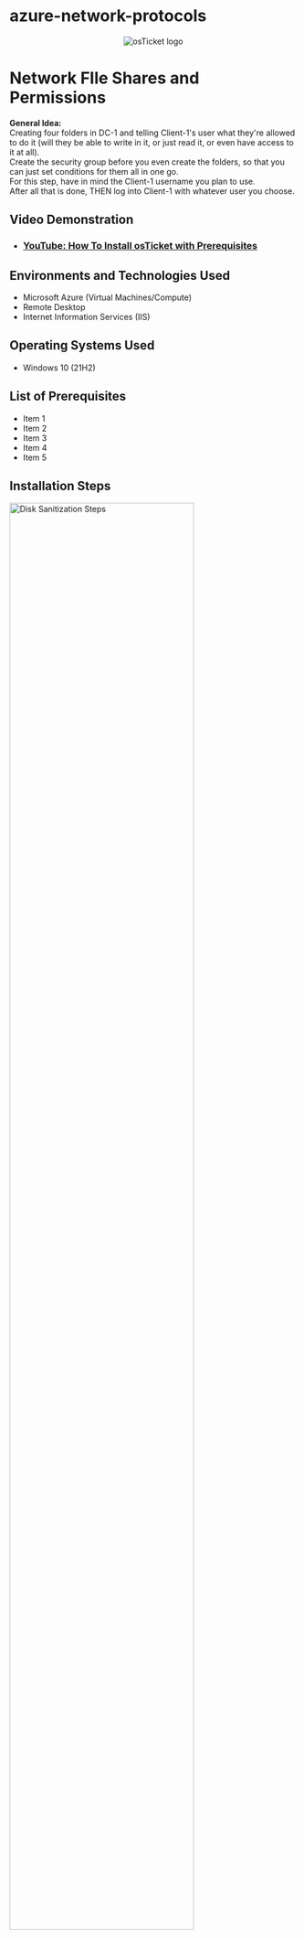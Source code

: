 # azure-network-protocols

<p align="center">
<img src="https://i.imgur.com/Clzj7Xs.png" alt="osTicket logo"/>
</p>

<h1>Network FIle Shares and Permissions </h1>
<strong> General Idea: </strong><br>
Creating four folders in DC-1 and telling Client-1's user what they're allowed to do it (will they be able to write in it, or just read it, or even have access to it at all). <br>
Create the security group before you even create the folders, so that you can just set conditions for them all in one go. <br>
For this step, have in mind the Client-1 username you plan to use. <br>
After all that is done, THEN log into Client-1 with whatever user you choose. <br>

<h2>Video Demonstration</h2>

- ### [YouTube: How To Install osTicket with Prerequisites](https://www.youtube.com)

<h2>Environments and Technologies Used</h2>

- Microsoft Azure (Virtual Machines/Compute)
- Remote Desktop
- Internet Information Services (IIS)

<h2>Operating Systems Used </h2>

- Windows 10</b> (21H2)

<h2>List of Prerequisites</h2>

- Item 1
- Item 2
- Item 3
- Item 4
- Item 5

<h2>Installation Steps</h2>

<p>
<img src="https://i.imgur.com/DJmEXEB.png" height="80%" width="80%" alt="Disk Sanitization Steps"/>
</p>
<p>
<strong> Simplified version <br>
Log into DC-1 as mydomain.com\jane_admin <br>
In DC-1: <br></strong>
<strong> First you have to create an Organizational Unit and name it "_SECURITY_GROUPS" </strong><br>
  1. Type Active Directory in search bar and click Active Directory Users and Computers <br>
  insert screenshot <br>
  2. Right click "mydomain.com" <br>
  3. Hover mouse over "New" > <br>
  4. Click "Organizational Unit" <br>
  insert screenshot <br>
  5. Name it "_SECURITY_GROUPS" <br>
  insert screenshot <br>
  <br>
<strong> After you create the organizational unit, add a group inside of it and name it "ACCOUNTANTS" </strong><br>
  1. Right click white space, [click/hover?] New, click Group <br>
  insert screenshot <br>
  2. Name it "ACCOUNTANTS" <br>
  insert screenshot <br>
  <br>
<strong> Make <someuser> a member of the “ACCOUNTANTS”  Security Group </strong> <br>
  1. Type "Active Directory" in search bar and click Active Directory Users and Computers <br>
  2. Right click "ACCOUNTANTS" <br>
  3. click "Members" tab <br>
  insert screenshot <br>
  4. click "Add" <br>
  5. Type the username of some user generated in another hub 
  add link <br>
  6. click "Check Names" <br>
  7. click "Ok" <br>
  8. click "Apply" <br>
  9. click "OK" <br>
  <br>
  <br>
<strong> (Still in DC-1) Create 4 folders in C:\ drive <br></strong>
    1. Type File Explorer in search bar <br>
    2. click "This PC" <br>
    3. click "Windows (C:)" <br>
    4. Right click white space > click/hover "New" <br>
    5. click "Folder" <br>
    6. Name the folder: “read-access” (without the quotes) <br>
    7. Repeat steps 3 and 4 <br>
    8. Name the folder: “write-access” (without the quotes)<br>
    9. Repeat steps 3 and 4 <br>
    10. Name the folder: “no-access” (without the quotes) <br>
    11. Repeat steps 3 and 4 <br>
    12. Name the folder: “accounting” (without the quotes) <br>
  <br>
  <br>
<strong> Set the following permissions: </strong><br>
    1. Right click  the folder <br>
    2. Properties <br>
    3. Sharing tab <br>
    4. Share <br>
    5. Type in full name of group (ex: "domain users" vs "domain" <br>
    6. Add <br>
    7. Set permission level <br>
    8. Share <br>
<strong> Folder: “read-access”, Group: “Domain Users”, Permission: “Read” </strong><br>
<strong> Folder: “write-access”,  Group: “Domain Users”, Permissions: “Read/Write” </strong><br>
<strong> Folder: “no-access”, Group: “Domain Admins”, “Permissions: “Read/Write” </strong><br>
<strong> Folder: “accounting”, Group: “ACCOUNTANTS”, Permissions: “Read/Write” </strong><br>
  <br>
<strong> See which folders you can or can't access </strong> <br>
    1. Login to Client-1 with username of some user <br>
    2. Right click "Start" button <br>
    3. click "Run" <br>
  insert screenshot <br>
    4. type: “\\dc-1” <br>
  insert screenshot <br>
    5. Click on the different folders and you see which folders you can/can't access </strong><br> 

<strong> Finish </strong>
</p>
<p>
  <em>
    All above steps are accurate. Can follow it and it will work. Fix formatting. 
  </em>
</p>

Notes later
- Add screenshots for part where you set permissions
- Delete mnemonics
